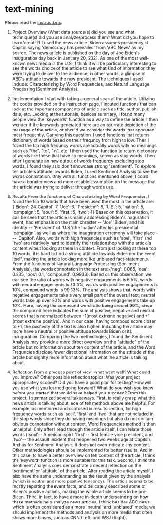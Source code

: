 # text-mining

Please read the [instructions](instructions.md).

1. Project Overview
(What data source(s) did you use and what technique(s) did you use analyze/process them? What did you hope to learn/create?)
I used the news article 'Biden assumes presidency at Capitol saying 'democracy has prevailed' from 'ABC News' as my source. The news article is published on the day of Joe Biden's inauguration day back in January 20, 2021. As one of the most well-known news media in the U.S., I think it will be particularly interesting to see the words choice of the article to see what kind of information they were trying to deliver to the audience, in other words, a glimpse of ABC's attitude towards the new president. The techniques I used include: Characterizing by Word Frequencies, and Natural Language Processing (Sentiment Analysis).

2. Implementation
I start with taking a general scan at the article. Utilizing the codes provided on the instruction page, I inputed functions that can look at the important components of article such as title, author, publish date, etc. Looking at the tutorials, besides summary, I found many people view the 'keywords' function as a way to define the article. I then wonder if the keywords generated here are an acurrate depiction of the message of the article, or should we consider the words that appreaed most frequently. Carrying this question, I used functions that returns dictionary of words based on their frequncy from high to low. Then I found the top high frequncy words are actually words with no meanings such as "the", "to", "in", etc. I then used the function to return dictionary of words like these that have no meanings, known as stop words. Then after I generate an new output of words frequency excluding stop words, I found they aslo don't showcase strong "sentiment". To explore teh article's attitude towards Biden, I used Sentiment Analysis to see the words connotation. Only with all functions mentioned above, I could have a borader view and more reliable assumption on the message that the article was trying to deliver through words use.

3. Results
From the functions of Characterizing by Word Frequencies, I found the top 10 words that have been used the most in the article are: {'Biden': 24,'Capitol': 7, 'Joe': 6, 'President': 6, 'U.S.': 5, 'nation': 5, 'campaign': 5, 'soul': 5, 'first': 5, 'two': 4}
Based on this observation, it can be seen that the article is mainly addressing Biden's inaguration event, had emphasis on the main chracter -- 'Joe' 'Biden', and his identity -- 'President' of 'U.S.'/the 'nation' after his presidential 'campaign', as well as where the inauguration ceremony will take place --- 'Capitol'. Also, words with high frequncies such as 'soul', 'first' and 'two' are relatively hard to identify their relationshop with the article's content witout looking at them in context. From just looking at these top 10 words, it is hard to find a strong attitude towards Biden nor the event itself, making the article looking more like unbiased fact-statements.
From the functions of Natural Language Processing (Sentiment Analysis), the words connotation in the text are: {'neg': 0.065, 'neu': 0.835, 'pos': 0.1, 'compound': 0.9933}.
Based on this observation, we can see the ratio of words with negative engagements is 6.5%, words with neutral engagements is 83.5%, words with positive engagements is 10%, compound words is 99.33%. The analysis shows that, words with negative engagements take a very small part of the overall text, neutral words take up over 80% and words with positive engagements take up 10%. Here, having the compound word ratio being around 99%, since the compound here indicates the sum of positive, negative and neutral scores that is normalized between -1(most extreme negative) and +1 (most extreme positive). And in our case, having compoud score closer to +1, the positivity of the text is also higher. Indicating the article may more have a neutral or positive attitude towards Biden or its inauguration.
Comparing the two methodlogies, I found the Sentiment Analysis may provide a more direct overview on the "attitude" of the article but no information about teh content of the article, and the Word Frequncies disclose fewer directional infromation on the attitude of the article but slighlty more information about what the article is talking about.

4. Reflection
From a process point of view, what went well? What could you improve? Other possible reflection topics: Was your project appropriately scoped? Did you have a good plan for testing? How will you use what you learned going forward? What do you wish you knew before you started that would have helped you succeed?
From this project, I summarized several takeaways. First, to really grasp what the news article is talking about, noe of teh methods above are helpful. For example, as mentioned and confused in results section, for high frequency words such as 'soul', 'first' and 'two' that are notincluded in the stop words since they do having meanings but also do not contain obvious connotation without context, Word Frequencies method is then unhelpful. Only after I read through the article itself, I can relate those words ('soul'-- American spirit 'first'-- first female vice president, and 'two'-- the assault incident that heppened two weeks ago at Capitol). And as for Sentiment Analysis, it does not even indicate any content. Other methodologies shoule be implemented for better results. And in this case, to have a better overview on teh content of the article, I think the 'keyword' function is more suitable for this task. Second, I think the Sentiment Analysis does demonstrate a decent reflection on the 'sentiment' or 'attitude' of the article. After reading the article myself, I also have the same understanding as the result given by the analysis (which is neutral and more positive tendency). The article seems to be mostly reporting the event facts, and delicately described some of Biden's positive actions, making the whole article seems to be pro-Biden. Third, in fact, to have a more in-depth undersatnding on how these methods help analyze news articles, I think besides ABC news which is often considered as a more 'neutral' and 'unbiased' media, we should implement the methods and analysis on more media that often shows more biases, such as CNN (Left) and WSJ (Right).
